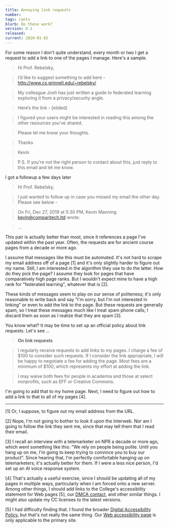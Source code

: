 ```yaml
---
title: Annoying link requests
number: 
tags: rants
blurb: Do these work?
version: 0.1
released: 
current: 2020-01-02
---
```

For some reason I don't quite understand, every month or two I get
a request to add a link to one of the pages I manage.  Here's a sample.

> Hi Prof. Rebelsky,

> I’d like to suggest something to add here - <http://www.cs.grinnell.edu/~rebelsky/>

> My colleague Josh has just written a guide to federated learning exploring it from a privacy/security angle.

> Here’s the link - [elided]

> I figured your users might be interested in reading this among the other resources you’ve shared.

> Please let me know your thoughts.

> Thanks

> Kevin

> P.S. If you're not the right person to contact about this, just reply to this email and let me know.

I got a followup a few days later

> Hi Prof. Rebelsky, 

> I just wanted to follow up in case you missed my email the other day. Please see below -

> On Fri, Dec 27, 2019 at 5:30 PM, Kevin Manning <kevin@comparitech.ltd> wrote:

> ...

This pair is actually better than most, since it references a page
I've updated within the past year.  Often, the requests are for
ancient course pages from a decade or more ago.

I assume that messages like this must be automated.  It's not hard
to scrape my email address off of a page [1] and it's only slightly
harder to figure out my name.  Still, I am interested in the algorithm
they use to do the latter.  How do they pick the page?  I assume
they look for pages that have comparatively high page ranks.  But
I wouldn't expect mine to have a high rank for "federated learning",
whatever that is [2].

These kinds of messages seem to play on our sense of politeness;
it's only reasonable to write back and say "I'm sorry, but I'm not
interested in linking" or even to add the link to the page.  But
these requests are generally spam, so I treat these messages much
like I treat spam phone calls; I discard them as soon as I realize
that they are spam [3].

You know what?  It may be time to set up an official policy about
link requests.  Let's see ...

> **On link requests**

> I regularly receive requests to add links to my pages.  I charge
  a fee of $100 to consider such requests.  If I consider the link
  appropriate, I will be happy to negotiate a fee for adding the
  page.  Most fees are a minimum of $100, which represents my effort
  at adding the link.

> I may waive both fees for people in academia and those at select 
  nonprofits, such as EFF or Creative Commons.

I'm going to add that to my home page.  Next, I need to figure out how to
add a link to that to all of my pages [4].

---

[1] Or, I suppose, to figure out my email address from the URL.

[2] Nope, I'm not going to bother to look it upon the Interweb.  Nor am I
going to follow the link they sent me, since that may tell them that I
read their email.

[3] I recall an interview with a telemarketer on NPR a decade or
more ago, which went something like this: "We rely on people being
polite.  Until you hang up on me, I'm going to keep trying to
convince you to buy our product".  Since hearing that, I'm perfectly
comfortable hanging up on telemarketers; it's actually better for them.
If I were a less nice person, I'd set up an AI voice response system.

[4] That's actually a useful exercise, since I should be updating all
of my pages in multiple ways, particularly when I am forced onto a new
server.  Among other things, I should add links to the College's
accessibility statement for Web pages [5], our [DMCA contact](https://www.grinnell.edu/digital-millennium-copyright-act-1998), and other similar things.  I
might also update my CC licenses to the latest versions.

[5] I had difficulty finding that.  I found the broader [Digital Accessibility
Policy](https://www.grinnell.edu/sites/default/files/docs/2018-09/Digital%20Accessibility%20Policy%208-1-2018.pdf), but that's not really the same thing.  Our
[Web accessibility page](https://www.grinnell.edu/web-accessibility) is 
only applicable to the primary site.

